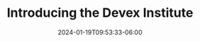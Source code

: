 ---
title: 'Introducing the Devex Institute'
date: '2024-01-19T09:53:33-06:00'
publishDate: '2024-03-31T21:02:10-06:00'
draft: true
image_webp: /images/blog/default.webp # put the actual webp image to use here, stored in /static/images/blog/
image: /images/blog/default.jpg # put the actual jpg image to use here, stored in /static/images/blog/
authors: # put each author on its own line as a yaml item
- Jessica West
- Jeremy Meiss
description: "Giving a rundown on the What and the Why for the general public"
summary: "Giving a rundown on the What and the Why for the general public"
categories: # put each category on its own line as a yaml item
# - category 1
# - category 2
tags: # put each category on its own line as a yaml item
# - tag 1
# - tag 2
---